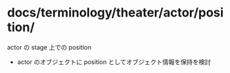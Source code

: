 # docs/terminology/theater/actor/position/

actor の stage 上での position

- actor のオブジェクトに position としてオブジェクト情報を保持を検討
